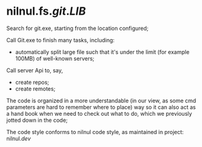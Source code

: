 # nilnul.fs._git_._LIB_

Search for git.exe, starting from the location configured;

Call Git.exe to finish many tasks, including:
- automatically split large file such that it's under the limit (for example 100MB) of well-known servers;

Call server Api to, say, 
- create repos;
- create remotes;

The code is organized in a more understandable (in our view, as some cmd parameters are hard to remember where to place) way so it can also act as a hand book when we need to check out what to do, which we previously jotted down in the code;

The code style conforms to nilnul code style, as maintained in project: nilnul._dev_
